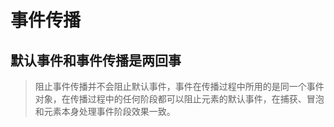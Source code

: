 # 事件传播

## 默认事件和事件传播是两回事
> 阻止事件传播并不会阻止默认事件，事件在传播过程中所用的是同一个事件对象，在传播过程中的任何阶段都可以阻止元素的默认事件，在捕获、冒泡和元素本身处理事件阶段效果一致。
